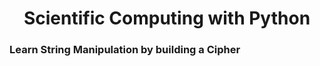 <h1 align="center">Scientific Computing with Python</h1>

<h3>Learn String Manipulation by building a Cipher</h3>
